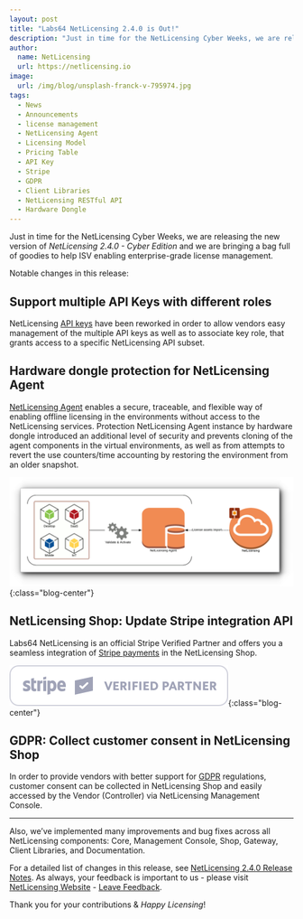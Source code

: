 ```yaml
---
layout: post
title: "Labs64 NetLicensing 2.4.0 is Out!"
description: "Just in time for the NetLicensing Cyber Weeks, we are releasing the new version of NetLicensing Cyber Edition"
author:
  name: NetLicensing
  url: https://netlicensing.io
image:
  url: /img/blog/unsplash-franck-v-795974.jpg
tags:
  - News
  - Announcements
  - license management
  - NetLicensing Agent
  - Licensing Model
  - Pricing Table
  - API Key
  - Stripe
  - GDPR
  - Client Libraries
  - NetLicensing RESTful API
  - Hardware Dongle
---
```


Just in time for the NetLicensing Cyber Weeks, we are releasing the new version of *NetLicensing 2.4.0 - Cyber Edition* and we are bringing a bag full of goodies to help ISV enabling enterprise-grade license management.

Notable changes in this release:

## Support multiple API Keys with different roles

NetLicensing [API keys](https://www.labs64.de/confluence/x/-gHk) have been reworked in order to allow vendors easy management of the multiple API keys as well as to associate key role, that grants access to a specific NetLicensing API subset.

## Hardware dongle protection for NetLicensing Agent

[NetLicensing Agent](https://www.labs64.de/confluence/x/AwAKAQ) enables a secure, traceable, and flexible way of enabling offline licensing in the environments without access to the NetLicensing services. Protection NetLicensing Agent instance by hardware dongle introduced an additional level of security and prevents cloning of the agent components in the virtual environments, as well as from attempts to revert the use counters/time accounting by restoring the environment from an older snapshot.

![NetLicensing Agent](/img/blog/netlicensing-239-offline-agent.png "NetLicensing Agent"){:class="blog-center"}

## NetLicensing Shop: Update Stripe integration API

Labs64 NetLicensing is an official Stripe Verified Partner and offers you a seamless integration of [Stripe payments](https://www.labs64.de/confluence/x/EIDt) in the NetLicensing Shop.

![Stripe](/img/blog/stripe-L_White_Outline@2x.png "Stripe Verified Partner"){:class="blog-center"}

## GDPR: Collect customer consent in NetLicensing Shop

In order to provide vendors with better support for [GDPR](https://netlicensing.io/wiki/privacy-center) regulations, customer consent can be collected in NetLicensing Shop and easily accessed by the Vendor (Controller) via NetLicensing Management Console.

---

Also, we’ve implemented many improvements and bug fixes across all NetLicensing components: Core, Management Console, Shop, Gateway, Client Libraries, and Documentation.


For a detailed list of changes in this release, see [NetLicensing 2.4.0 Release Notes](https://www.labs64.de/confluence/x/hgAWAQ).
As always, your feedback is important to us - please visit [NetLicensing Website](https://netlicensing.io) - [Leave Feedback](/contact/).

Thank you for your contributions & *Happy Licensing*!
